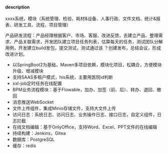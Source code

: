 #### description

xxxx系统，模块（系统管理、检验、耗材&设备、人事行政、文件文档、统计&报表、研发工具、流程、项目管理）

产品研发流程：产品经理根据客户、市场、客服、改进反馈，去建立产品、整理需求、产品关联需求，开发团队建立项目任务列表，估算每天的任务，测试团队分解用例，开发建立build发包，提交测试，测试通过该
？创建发布，总结会议，形成改进计划。

* 以SpringBoot2为基础，Maven多项目依赖，模块化项目，松耦合，方便模块升级、增减模块
* 支持SAAS多租户模式，his系统，主要用医院id判断
* xxl-job定时任务在线配置
* BPM业务流程模块：基于Flowable，加办、加签（前、后）、转办、退回、撤回
* 消息推送WebSocket
* 文件上传组件，集成Minio存储文件，支持大文件上传
* 访问日志：系统日志、访问日志、业务操作日志、接口日志，自定义组件，日志拦截
* 在线文档编辑：基于OnlyOffice，支持Word、Excel、PPT文件的在线编辑
* 持续构建：Jenkins，Gitea
* 数据库：PostgreSQL
* 缓存：redis
